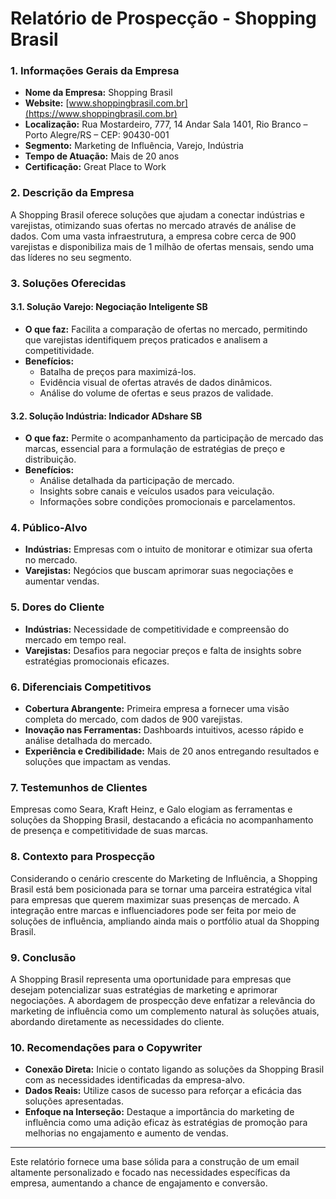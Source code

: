 # Relatório de Prospecção - Shopping Brasil

### 1. **Informações Gerais da Empresa**
- **Nome da Empresa:** Shopping Brasil
- **Website:** [www.shoppingbrasil.com.br](https://www.shoppingbrasil.com.br)
- **Localização:** Rua Mostardeiro, 777, 14 Andar Sala 1401, Rio Branco – Porto Alegre/RS – CEP: 90430-001
- **Segmento:** Marketing de Influência, Varejo, Indústria
- **Tempo de Atuação:** Mais de 20 anos
- **Certificação:** Great Place to Work

### 2. **Descrição da Empresa**
A Shopping Brasil oferece soluções que ajudam a conectar indústrias e varejistas, otimizando suas ofertas no mercado através de análise de dados. Com uma vasta infraestrutura, a empresa cobre cerca de 900 varejistas e disponibiliza mais de 1 milhão de ofertas mensais, sendo uma das líderes no seu segmento.

### 3. **Soluções Oferecidas**
#### 3.1. **Solução Varejo: Negociação Inteligente SB**
- **O que faz:** Facilita a comparação de ofertas no mercado, permitindo que varejistas identifiquem preços praticados e analisem a competitividade.
- **Benefícios:**
  - Batalha de preços para maximizá-los.
  - Evidência visual de ofertas através de dados dinâmicos.
  - Análise do volume de ofertas e seus prazos de validade.

#### 3.2. **Solução Indústria: Indicador ADshare SB**
- **O que faz:** Permite o acompanhamento da participação de mercado das marcas, essencial para a formulação de estratégias de preço e distribuição.
- **Benefícios:**
  - Análise detalhada da participação de mercado.
  - Insights sobre canais e veículos usados para veiculação.
  - Informações sobre condições promocionais e parcelamentos.

### 4. **Público-Alvo**
- **Indústrias:** Empresas com o intuito de monitorar e otimizar sua oferta no mercado.
- **Varejistas:** Negócios que buscam aprimorar suas negociações e aumentar vendas.

### 5. **Dores do Cliente**
- **Indústrias:** Necessidade de competitividade e compreensão do mercado em tempo real.
- **Varejistas:** Desafios para negociar preços e falta de insights sobre estratégias promocionais eficazes.

### 6. **Diferenciais Competitivos**
- **Cobertura Abrangente:** Primeira empresa a fornecer uma visão completa do mercado, com dados de 900 varejistas.
- **Inovação nas Ferramentas:** Dashboards intuitivos, acesso rápido e análise detalhada do mercado.
- **Experiência e Credibilidade:** Mais de 20 anos entregando resultados e soluções que impactam as vendas.

### 7. **Testemunhos de Clientes**
Empresas como Seara, Kraft Heinz, e Galo elogiam as ferramentas e soluções da Shopping Brasil, destacando a eficácia no acompanhamento de presença e competitividade de suas marcas.

### 8. **Contexto para Prospecção**
Considerando o cenário crescente do Marketing de Influência, a Shopping Brasil está bem posicionada para se tornar uma parceira estratégica vital para empresas que querem maximizar suas presenças de mercado. A integração entre marcas e influenciadores pode ser feita por meio de soluções de influência, ampliando ainda mais o portfólio atual da Shopping Brasil.

### 9. **Conclusão**
A Shopping Brasil representa uma oportunidade para empresas que desejam potencializar suas estratégias de marketing e aprimorar negociações. A abordagem de prospecção deve enfatizar a relevância do marketing de influência como um complemento natural às soluções atuais, abordando diretamente as necessidades do cliente.

### 10. **Recomendações para o Copywriter**
- **Conexão Direta:** Inicie o contato ligando as soluções da Shopping Brasil com as necessidades identificadas da empresa-alvo.
- **Dados Reais:** Utilize casos de sucesso para reforçar a eficácia das soluções apresentadas.
- **Enfoque na Interseção:** Destaque a importância do marketing de influência como uma adição eficaz às estratégias de promoção para melhorias no engajamento e aumento de vendas. 

---

Este relatório fornece uma base sólida para a construção de um email altamente personalizado e focado nas necessidades específicas da empresa, aumentando a chance de engajamento e conversão.